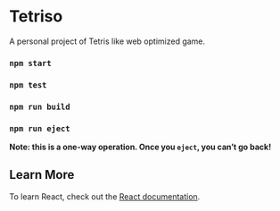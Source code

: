 # Tetriso

A personal project of Tetris like web optimized game.


### `npm start`

### `npm test`

### `npm run build`

### `npm run eject`

**Note: this is a one-way operation. Once you `eject`, you can’t go back!**

## Learn More

To learn React, check out the [React documentation](https://reactjs.org/).
